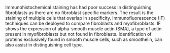 Immunohistochemical staining has had poor success in distinguishing fibroblasts as there are no fibroblast specific markers. The result is the staining of multiple cells that overlap in specificity. Immunofluorescence (IF) techniques can be deployed to compare fibroblasts and myofibroblasts. IF shows the expression of alpha-smooth muscle actin (SMA), a type of actin present in myofibroblasts but not found in fibroblasts. Identification of proteins exclusively found in smooth muscle cells, such as smoothelin, can also assist in distinguishing cell type.